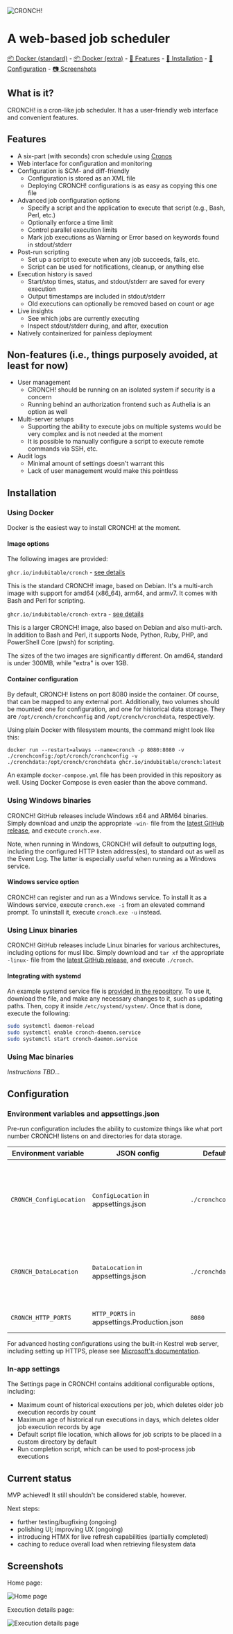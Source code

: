 ![CRONCH!](https://github.com/indubitable/cronch/assets/344911/e091490d-fa64-423f-8153-585bd259dab3)

# A web-based job scheduler

[📦 Docker (standard)](https://github.com/indubitable/cronch/pkgs/container/cronch) - [📦 Docker (extra)](https://github.com/indubitable/cronch/pkgs/container/cronch-extra) - [📜 Features](#features) - [💽 Installation](#installation) - [📝 Configuration](#configuration) - [📷 Screenshots](#screenshots)

## What is it?

CRONCH! is a cron-like job scheduler. It has a user-friendly web interface and convenient features.

## Features

- A six-part (with seconds) cron schedule using [Cronos](https://github.com/HangfireIO/Cronos)
- Web interface for configuration and monitoring
- Configuration is SCM- and diff-friendly
  - Configuration is stored as an XML file
  - Deploying CRONCH! configurations is as easy as copying this one file
- Advanced job configuration options
  - Specify a script and the application to execute that script (e.g., Bash, Perl, etc.)
  - Optionally enforce a time limit
  - Control parallel execution limits
  - Mark job executions as Warning or Error based on keywords found in stdout/stderr
- Post-run scripting
  - Set up a script to execute when any job succeeds, fails, etc.
  - Script can be used for notifications, cleanup, or anything else
- Execution history is saved
  - Start/stop times, status, and stdout/stderr are saved for every execution
  - Output timestamps are included in stdout/stderr
  - Old executions can optionally be removed based on count or age
- Live insights
  - See which jobs are currently executing
  - Inspect stdout/stderr during, and after, execution
- Natively containerized for painless deployment

## Non-features (i.e., things purposely avoided, at least for now)

- User management
  - CRONCH! should be running on an isolated system if security is a concern
  - Running behind an authorization frontend such as Authelia is an option as well
- Multi-server setups
  - Supporting the ability to execute jobs on multiple systems would be very complex and is not needed at the moment
  - It is possible to manually configure a script to execute remote commands via SSH, etc.
- Audit logs
  - Minimal amount of settings doesn't warrant this
  - Lack of user management would make this pointless

## Installation

### Using Docker

Docker is the easiest way to install CRONCH! at the moment.

#### Image options

The following images are provided:

`ghcr.io/indubitable/cronch` - [see details](https://github.com/indubitable/cronch/pkgs/container/cronch)

This is the standard CRONCH! image, based on Debian. It's a multi-arch image with support for amd64 (x86_64), arm64, and armv7. It comes with Bash and Perl for scripting.

`ghcr.io/indubitable/cronch-extra` - [see details](https://github.com/indubitable/cronch/pkgs/container/cronch-extra)

This is a larger CRONCH! image, also based on Debian and also multi-arch. In addition to Bash and Perl, it supports Node, Python, Ruby, PHP, and PowerShell Core (pwsh) for scripting.

The sizes of the two images are significantly different. On amd64, standard is under 300MB, while "extra" is over 1GB.

#### Container configuration

By default, CRONCH! listens on port 8080 inside the container. Of course, that can be mapped to any external port. Additionally, two volumes should be mounted: one for configuration, and one for historical data storage. They are `/opt/cronch/cronchconfig` and `/opt/cronch/cronchdata`, respectively.

Using plain Docker with filesystem mounts, the command might look like this:

```shell
docker run --restart=always --name=cronch -p 8080:8080 -v ./cronchconfig:/opt/cronch/cronchconfig -v ./cronchdata:/opt/cronch/cronchdata ghcr.io/indubitable/cronch:latest
```

An example `docker-compose.yml` file has been provided in this repository as well. Using Docker Compose is even easier than the above command.

### Using Windows binaries

CRONCH! GitHub releases include Windows x64 and ARM64 binaries. Simply download and unzip the appropriate `-win-` file from the [latest GitHub release](https://github.com/indubitable/cronch/releases), and execute `cronch.exe`.

Note, when running in Windows, CRONCH! will default to outputting logs, including the configured HTTP listen address(es), to standard out as well as the Event Log. The latter is especially useful when running as a Windows service.

#### Windows service option

CRONCH! can register and run as a Windows service. To install it as a Windows service, execute `cronch.exe -i` from an elevated command prompt. To uninstall it, execute `cronch.exe -u` instead.

### Using Linux binaries

CRONCH! GitHub releases include Linux binaries for various architectures, including options for musl libc. Simply download and `tar xf` the appropriate `-linux-` file from the [latest GitHub release](https://github.com/indubitable/cronch/releases), and execute `./cronch`.

#### Integrating with systemd

An example systemd service file is [provided in the repository](https://github.com/indubitable/cronch/blob/main/cronch-daemon.service). To use it, download the file, and make any necessary changes to it, such as updating paths. Then, copy it inside `/etc/systemd/system/`. Once that is done, execute the following:

```bash
sudo systemctl daemon-reload
sudo systemctl enable cronch-daemon.service
sudo systemctl start cronch-daemon.service
```

### Using Mac binaries

_Instructions TBD..._

## Configuration

### Environment variables and appsettings.json

Pre-run configuration includes the ability to customize things like what port number CRONCH! listens on and directories for data storage.

| Environment variable | JSON config | Default | Description |
| --- | --- | --- | --- |
| `CRONCH_ConfigLocation` | `ConfigLocation` in appsettings.json | `./cronchconfig` | The storage location of the main configuration XML file that contains job definitions and runtime settings |
| `CRONCH_DataLocation` | `DataLocation` in appsettings.json | `./cronchdata` | The storage location of execution data (SQLite database and output files) |
| `CRONCH_HTTP_PORTS` | `HTTP_PORTS` in appsettings.Production.json | `8080` | The HTTP port to listen on |

For advanced hosting configurations using the built-in Kestrel web server, including setting up HTTPS, please see [Microsoft's documentation](https://learn.microsoft.com/en-us/aspnet/core/fundamentals/servers/kestrel/endpoints?view=aspnetcore-8.0).

### In-app settings

The Settings page in CRONCH! contains additional configurable options, including:

- Maximum count of historical executions per job, which deletes older job execution records by count
- Maximum age of historical run executions in days, which deletes older job execution records by age
- Default script file location, which allows for job scripts to be placed in a custom directory by default
- Run completion script, which can be used to post-process job executions

## Current status

MVP achieved! It still shouldn't be considered stable, however.

Next steps:

- further testing/bugfixing (ongoing)
- polishing UI; improving UX (ongoing)
- introducing HTMX for live refresh capabilities (partially completed)
- caching to reduce overall load when retrieving filesystem data

## Screenshots

Home page:

![Home page](https://github.com/indubitable/cronch/assets/344911/fe7326c5-f94b-429d-b5c2-8ae98e5d7f2a "Home page")

Execution details page:

![Execution details page](https://github.com/indubitable/cronch/assets/344911/66cb6858-98c4-410d-94b5-cbccbc93da2e "Execution details page")
